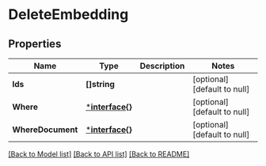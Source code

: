 # DeleteEmbedding

## Properties
Name | Type | Description | Notes
------------ | ------------- | ------------- | -------------
**Ids** | **[]string** |  | [optional] [default to null]
**Where** | [***interface{}**](interface{}.md) |  | [optional] [default to null]
**WhereDocument** | [***interface{}**](interface{}.md) |  | [optional] [default to null]

[[Back to Model list]](../README.md#documentation-for-models) [[Back to API list]](../README.md#documentation-for-api-endpoints) [[Back to README]](../README.md)

